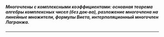 ##### Многочлены с комплексными коэффициентами: основная теорема алгебры комплексных чисел (без док-ва), разложение многочлена на линейные множители, формулы Виета, интерполяционный многочлен Лагранжа.
---
